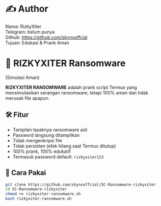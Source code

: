 # ✍️ Author

Nama: RizkyXiter  
Telegram: belum punya  
Github: https://github.com/skynxoffcial  
Tujuan: Edukasi & Prank Aman  

# 🔐 RIZKYXITER Ransomware
(Simulasi Aman)

**RIZKYXITER RANSOMWARE** adalah prank script Termux yang mensimulasikan serangan ransomware, tetapi 100% aman dan tidak merusak file apapun.

## 🛠️ Fitur

- Tampilan layaknya ransomware asli
- Password langsung ditampilkan
- Tidak mengenkripsi file
- Tidak persisten (efek hilang saat Termux ditutup)
- 100% prank, 100% edukatif
- Termasuk password default: `rizkyxiter123`

## 🚀 Cara Pakai

```bash
git clone https://github.com/skynxoffcial/SC-Ransomware-rizkyxiter
cd SC-Ransomware-rizkyxiter
chmod +x rizkyxiter-ransomware.sh
bash rizkyxiter-ransomware.sh

